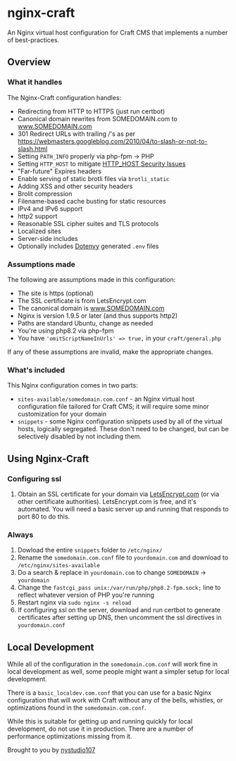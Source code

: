# nginx-craft

An Nginx virtual host configuration for Craft CMS that implements a number of best-practices.

## Overview

### What it handles

The Nginx-Craft configuration handles:

* Redirecting from HTTP to HTTPS (just run certbot)
* Canonical domain rewrites from SOMEDOMAIN.com to www.SOMEDOMAIN.com
* 301 Redirect URLs with trailing /'s as per <https://webmasters.googleblog.com/2010/04/to-slash-or-not-to-slash.html>
* Setting `PATH_INFO` properly via php-fpm -> PHP
* Setting `HTTP_HOST` to mitigate [HTTP_HOST Security Issues](https://expressionengine.com/blog/http-host-and-server-name-security-issues)
* "Far-future" Expires headers
* Enable serving of static brotli files via `brotli_static`
* Adding XSS and other security headers
* Brolit compression
* Filename-based cache busting for static resources
* IPv4 and IPv6 support
* http2 support
* Reasonable SSL cipher suites and TLS protocols
* Localized sites
* Server-side includes
* Optionally includes [Dotenvy](https://github.com/nystudio107/dotenvy) generated `.env` files

### Assumptions made

The following are assumptions made in this configuration:

* The site is https (optional)
* The SSL certificate is from LetsEncrypt.com
* The canonical domain is www.SOMEDOMAIN.com
* Nginx is version 1.9.5 or later (and thus supports http2)
* Paths are standard Ubuntu, change as needed
* You're using php8.2 via php-fpm
* You have `'omitScriptNameInUrls' => true,` in your `craft/general.php`

If any of these assumptions are invalid, make the appropriate changes.

### What's included

This Nginx configuration comes in two parts:

* `sites-available/somedomain.com.conf` - an Nginx virtual host configuration file tailored for Craft CMS; it will require some minor customization for your domain
* `snippets` - some Nginx configuration snippets used by all of the virtual hosts, logically segregated.  These don't need to be changed, but can be selectively disabled by not including them.

## Using Nginx-Craft

### Configuring ssl

1. Obtain an SSL certificate for your domain via [LetsEncrypt.com](https://letsencrypt.org/) (or via other certificate authorities).  LetsEncrypt.com is free, and it's automated.  You will need a basic server up and running that responds to port 80 to do this.


### Always

1. Dowload the entire `snippets` folder to `/etc/nginx/`
2. Rename the `somedomain.com.conf` file to `yourdomain.com` and download to `/etc/nginx/sites-available`
3. Do a search & replace in `yourdomain.com` to change `SOMEDOMAIN` -> `yourdomain`
4. Change the `fastcgi_pass unix:/var/run/php/php8.2-fpm.sock;` line to reflect whatever version of PHP you're running
5. Restart nginx via `sudo nginx -s reload`
6. If configuring ssl on the server, download and run certbot to generate certificates after setting up DNS, then uncomment the ssl directives in `yourdomain.conf`


## Local Development

While all of the configuration in the `somedomain.com.conf` will work fine in local development as well, some people might want a simpler setup for local development.

There is a `basic_localdev.com.conf` that you can use for a basic Nginx configuration that will work with Craft without any of the bells, whistles, or optimizations found in the `somedomain.com.conf`.

While this is suitable for getting up and running quickly for local development, do not use it in production. There are a number of performance optimizations missing from it.

Brought to you by [nystudio107](https://nystudio107.com/)
